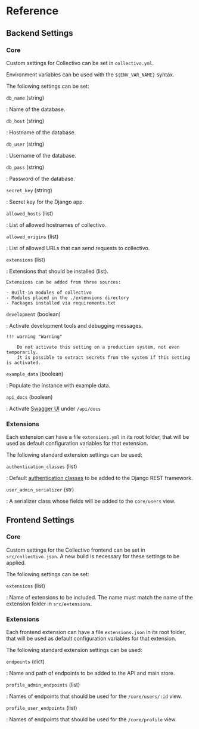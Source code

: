 # Reference

## Backend Settings

### Core

Custom settings for Collectivo can be set in `collectivo.yml`.

Environment variables can be used with the `${ENV_VAR_NAME}` syntax.

The following settings can be set:

`db_name` (string)

: Name of the database.

`db_host` (string)

: Hostname of the database.

`db_user` (string)

:  Username of the database.

`db_pass` (string)

: Password of the database.

`secret_key` (string)

: Secret key for the Django app.

`allowed_hosts` (list)

: List of allowed hostnames of collectivo.

`allowed_origins` (list)

: List of allowed URLs that can send requests to collectivo.


`extensions` (list)

: Extensions that should be installed (list).

    Extensions can be added from three sources:

    - Built-in modules of collectivo
    - Modules placed in the ./extensions directory
    - Packages installed via requirements.txt

`development` (boolean)

: Activate development tools and debugging messages.

    !!! warning "Warning"

        Do not activate this setting on a production system, not even temporarily.
        It is possible to extract secrets from the system if this setting is activated.

`example_data` (boolean)

: Populate the instance with example data.

`api_docs` (boolean)

: Activate [Swagger UI](https://swagger.io/tools/swagger-ui/) under `/api/docs`


### Extensions

Each extension can have a file `extensions.yml` in its root folder,
that will be used as default configuration variables for that extension.

The following standard extension settings can be used:

`authentication_classes` (list)

: Default [authentication classes](https://www.django-rest-framework.org/api-guide/authentication/#setting-the-authentication-scheme) to be added to the Django REST framework.

`user_admin_serializer` (str)

: A serializer class whose fields will be added to the `core/users` view.

## Frontend Settings

### Core

Custom settings for the Collectivo frontend can be set in `src/collectivo.json`.
A new build is necessary for these settings to be applied.

The following settings can be set:

`extensions` (list)

: Name of extensions to be included. The name must match the name of the extension folder in `src/extensions`.

### Extensions

Each frontend extension can have a file `extensions.json` in its root folder,
that will be used as default configuration variables for that extension.

The following standard extension settings can be used:

`endpoints` (dict)

: Name and path of endpoints to be added to the API and main store.

`profile_admin_endpoints` (list)

: Names of endpoints that should be used for the `/core/users/:id` view.

`profile_user_endpoints` (list)

: Names of endpoints that should be used for the `/core/profile` view.
